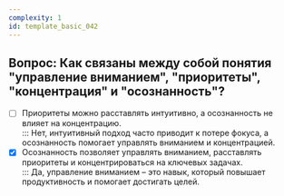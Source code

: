 ```yaml
---
complexity: 1
id: template_basic_042
---
```

## Вопрос: Как связаны между собой понятия "управление вниманием", "приоритеты", "концентрация" и "осознанность"?

- [ ] Приоритеты можно расставлять интуитивно, а осознанность не влияет на концентрацию.  
  ::: Нет, интуитивный подход часто приводит к потере фокуса, а осознанность помогает управлять вниманием и концентрацией.  
- [x] Осознанность позволяет управлять вниманием, расставлять приоритеты и концентрироваться на ключевых задачах.  
  ::: Да, управление вниманием – это навык, который повышает продуктивность и помогает достигать целей.